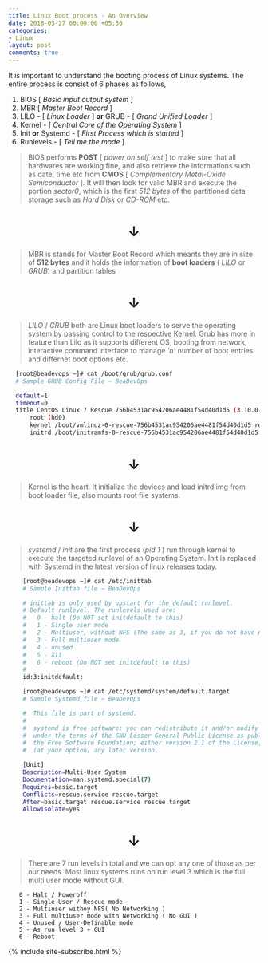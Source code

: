 ```yaml
---
title: Linux Boot process - An Overview
date: 2018-03-27 00:00:00 +05:30
categories:
- Linux
layout: post
comments: true
---
```


It is important to understand the booting process of Linux systems. The entire process is consist of 6 phases as follows,
  1. BIOS [ *Basic input output system* ]
  2. MBR [ *Master Boot Record* ]
  3. LILO - [ *Linux Loader* ] **or** GRUB - [ *Grand Unified Loader* ]
  4. Kernel - [ *Central Core of the Operating System* ]
  5. Init **or** Systemd - [ *First Process which is started* ]
  6. Runlevels - [ *Tell me the mode* ]

  > BIOS performs **POST** [ *power on self test* ] to make sure that all hardwares are working fine, and also retrieve the informations such as date, time etc from **CMOS** [ *Complementary Metal-Oxide Semiconductor* ]. It will then look for valid MBR and execute the portion *sector0*, which is the first *512 bytes* of the partitioned data storage such as *Hard Disk* or *CD-ROM* etc.

  <center><h1>&darr;</h1></center>

  > MBR is stands for Master Boot Record which meants they are in size of **512 bytes** and it holds the information of **boot loaders** ( *LILO* or *GRUB*) and partition tables

  <center><h1>&darr;</h1></center>

  > *LILO* / *GRUB* both are Linux boot loaders to serve the operating system by passing control to the respective Kernel. Grub has more in feature than Lilo as it supports different OS, booting from network, interactive command interface to manage *'n'* number of boot entries and differnet boot options etc.

  ```bash
    [root@beadevops ~]# cat /boot/grub/grub.conf
    # Sample GRUB Config File ~ BeaDevOps

    default=1
    timeout=0
    title CentOS Linux 7 Rescue 756b4531ac954206ae4481f54d40d1d5 (3.10.0-693.17.1.el7.x86_64)
        root (hd0)
        kernel /boot/vmlinuz-0-rescue-756b4531ac954206ae4481f54d40d1d5 ro root=UUID=e64899eb-665e-41a9-b7da-ed5781a8b3aa console=hvc0 LANG=en_US.UTF-8
        initrd /boot/initramfs-0-rescue-756b4531ac954206ae4481f54d40d1d5.img
  ``` 

  <center><h1>&darr;</h1></center>

  > Kernel is the heart. It initialize the devices and load initrd.img from boot loader file, also mounts root file systems.

  <center><h1>&darr;</h1></center>

  > *systemd* / *init* are the first process (*pid 1* ) run through kernel to execute the targeted runlevel of an Operating System. Init is replaced with Systemd in the latest version of linux releases today. 

  ```bash
      [root@beadevops ~]# cat /etc/inittab
      # Sample Inittab file ~ BeaDevOps

      # inittab is only used by upstart for the default runlevel.
      # Default runlevel. The runlevels used are:
      #   0 - halt (Do NOT set initdefault to this)
      #   1 - Single user mode
      #   2 - Multiuser, without NFS (The same as 3, if you do not have networking)
      #   3 - Full multiuser mode
      #   4 - unused
      #   5 - X11
      #   6 - reboot (Do NOT set initdefault to this)
      #
      id:3:initdefault:
  ```

  ```bash
      [root@beadevops ~]# cat /etc/systemd/system/default.target
      # Sample Systemd file ~ BeaDevOps

      #  This file is part of systemd.
      #
      #  systemd is free software; you can redistribute it and/or modify it
      #  under the terms of the GNU Lesser General Public License as published by
      #  the Free Software Foundation; either version 2.1 of the License, or
      #  (at your option) any later version.

      [Unit]
      Description=Multi-User System
      Documentation=man:systemd.special(7)
      Requires=basic.target
      Conflicts=rescue.service rescue.target
      After=basic.target rescue.service rescue.target
      AllowIsolate=yes
  ```
  <center><h1>&darr;</h1></center>

  > There are 7 run levels in total and we can opt any one of those as per our needs. Most linux systems runs on run level 3 which is the full multi user mode without GUI. 

  ```text
     0 - Halt / Poweroff
     1 - Single User / Rescue mode
     2 - Multiuser withoy NFS( No Networking )
     3 - Full multiuser mode with Networking ( No GUI )
     4 - Unused / User-Definable mode
     5 - As run level 3 + GUI
     6 - Reboot
  ```

{% include site-subscribe.html %}
